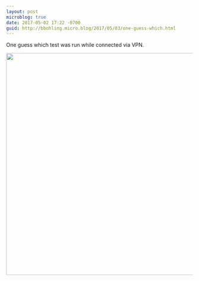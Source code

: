 ```yaml
---
layout: post
microblog: true
date: 2017-05-02 17:22 -0700
guid: http://bbohling.micro.blog/2017/05/03/one-guess-which.html
---
```

One guess which test was run while connected via VPN.

<img src="http://bbohling.micro.blog/uploads/2017/40198ff88d.jpg" width="600" height="600" style="height: auto" />
